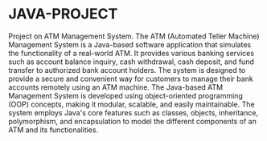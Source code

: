 # JAVA-PROJECT
Project on ATM Management System. 
The ATM (Automated Teller Machine) Management System is a Java-based software application that simulates the functionality of a real-world ATM. 
It provides various banking services such as account balance inquiry, cash withdrawal, cash deposit, and fund transfer to authorized bank account holders. 
The system is designed to provide a secure and convenient way for customers to manage their bank accounts remotely using an ATM machine.
The Java-based ATM Management System is developed using object-oriented programming (OOP) concepts, making it modular, scalable, and easily maintainable.
The system employs Java's core features such as classes, objects, inheritance, polymorphism, and encapsulation to model the different components of an ATM and its functionalities.

